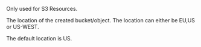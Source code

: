 Only used for S3 Resources. 

The location of the created bucket/object. The location can either be EU,US or US-WEST. 

The default location is US.